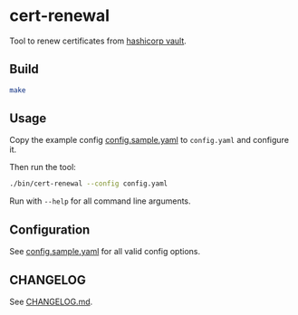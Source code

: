 # cert-renewal

Tool to renew certificates from [hashicorp vault](https://www.vaultproject.io/).

## Build

```bash
make
```

## Usage

Copy the example config [config.sample.yaml](config.sample.yaml) to `config.yaml` and configure it.

Then run the tool:
```bash
./bin/cert-renewal --config config.yaml
```

Run with `--help` for all command line arguments.

## Configuration

See [config.sample.yaml](config.sample.yaml) for all valid config options.

## CHANGELOG

See [CHANGELOG.md](CHANGELOG.md).